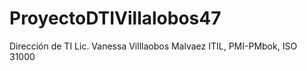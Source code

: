 # ProyectoDTIVillalobos47
Dirección de TI Lic. Vanessa Villlaobos Malvaez  ITIL, PMI-PMbok, ISO 31000
